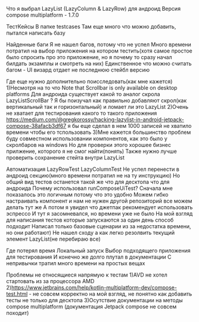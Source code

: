 Что я выбрал 
LazyList (LazyColumn & LazyRow) для андроид
Версия compose multiplatform - 1.7.0

ТестКейсы
	В папке testcases
	Там еще много что можно  добавить, пытался написать базу


Найденные баги
	Я не нашел багов, потому что не успел
	Много времени потратил на выбор приложения на котором тестить(хотя самое простое было спросить про это приложение, но я почему то сразу начал билдать экзамплы и смотреть на них)
	Единственное что можно считать багом - UI визард отдает не последнюю стейбл версию
	

Где еще нужно дополнительно поисследовать(как мне кажется)
	1)Несмотря на то что Note that Scrollbar is only available on desktop platforms
	Для андроида существует какой то аналог скрола LazyListScrollBar ?
	Я бы поизучал как правильно добавляют скрол(как вертикальный так и горизонтальный) и ломает ли это LazyList
	2)Очень не хватает для тестирования какого то такого приложения 
	https://medium.com/@gregkorossy/hacking-lazylist-in-android-jetpack-compose-38afacb3df67
	я бы еще сделал в нем 1000 записей
	не хватило времени чтобы его тспользовать
	3)Мне кажется большинство проблем буду совместном использовании компонентов, как это было у скролбаров на windows
	Но для проверки этого хорошее бизнес прилжение, которого я не смог найти(понять)
	Также нужно лучше проверить сохранение стейта внутри LazyList


Автоматизация
	LazyRowTest
	LazyColumnTest
	Не успел перенести в андроид секцию(много времени потратил не на ту инструкцию)
	Но общий вид тестов останется такой же что для десктопа что для андроида
	Почему использовал runComposeUiTest?
		Сначала мне показалось это логичным потому что это удобно
		Можем гибко настраивать компонент и нам не нужен другой репозиторий все можем делать тут же
		А потом я увидел что джетпак рекомендует использовать эспрессо
		И тут я засомневался, но времени уже не было
		На мой взгляд для написания тестов которые запускаются за один день способ подходит
		Написал только базовые сценарии из за недостатка времени, но они работают)
	Не нашел сходу а как легко резолвить текущий элемент LazyList(не перебираю все)
	
Где потерял время
	Локальный запуск
	Выбор подходящего приложения для тестирования
	И конечно же долго плутал в документации
	С непривычки тратил много времени на простых вещах
	
Проблемы не относящиеся напрямую к тестам
	1)AVD не хотел стартовать из за процессора AMD
	2)https://www.jetbrains.com/help/kotlin-multiplatform-dev/compose-test.html - не совсем корректно на мой взгляд, не понятно как добавить тесты не только для десктопа
	3)Осутствие документации на методы compose multiplatform (документация Jetpack compose не совсем походит)